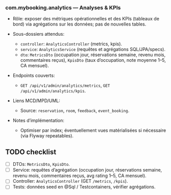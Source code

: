 ### com.mybooking.analytics — Analyses & KPIs

- Rôle: exposer des métriques opérationnelles et des KPIs (tableaux de bord) via agrégations sur les données; pas de nouvelles tables.

- Sous-dossiers attendus:
  - `controller`: `AnalyticsController` (metrics, kpis).
  - `service`: `AnalyticsService` (requêtes et agrégations SQL/JPA/specs).
  - `dto`: `MetricsDto` (occupation jour, réservations semaine, revenu mois, commentaires reçus), `KpisDto` (taux d’occupation, note moyenne 1–5, CA mensuel).

- Endpoints couverts:
  - `GET /api/v1/admin/analytics/metrics`, `GET /api/v1/admin/analytics/kpis`.

- Liens MCD/MPD/UML:
  - Source: `reservation`, `room`, `feedback`, `event_booking`.

- Notes d’implémentation:
  - Optimiser par index; éventuellement vues matérialisées si nécessaire (via Flyway repeatables).

## TODO checklist
- [ ] DTOs: `MetricsDto`, `KpisDto`.
- [ ] Service: requêtes d’agrégation (occupation jour, réservations semaine, revenu mois, commentaires reçus, avg rating 1–5, CA mensuel).
- [ ] Controller: `AnalyticsController` (GET `/metrics`, `/kpis`).
- [ ] Tests: données seed en @Sql / Testcontainers, vérifier agrégations.
